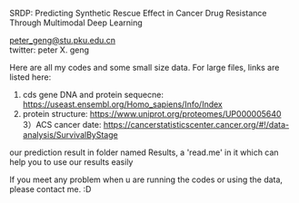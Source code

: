 SRDP: Predicting Synthetic Rescue Effect in Cancer Drug Resistance Through Multimodal Deep Learning

peter_geng@stu.pku.edu.cn\
twitter: peter X. geng

Here are all my codes and some small size data.
For large files, links are listed here: 

1) cds gene DNA and protein sequecne: https://useast.ensembl.org/Homo_sapiens/Info/Index 
2) protein structure: https://www.uniprot.org/proteomes/UP000005640  
3）ACS cancer date: https://cancerstatisticscenter.cancer.org/#!/data-analysis/SurvivalByStage

our prediction result in folder named Results, a 'read.me' in it which can help you to use our results easily 

If you meet any problem when u are running the codes or using the data, please contact me. :D
